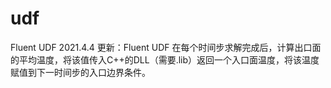 # udf
Fluent UDF
2021.4.4 更新：Fluent UDF 在每个时间步求解完成后，计算出口面的平均温度，将该值传入C++的DLL（需要.lib）返回一个入口面温度，将该温度赋值到下一时间步的入口边界条件。
